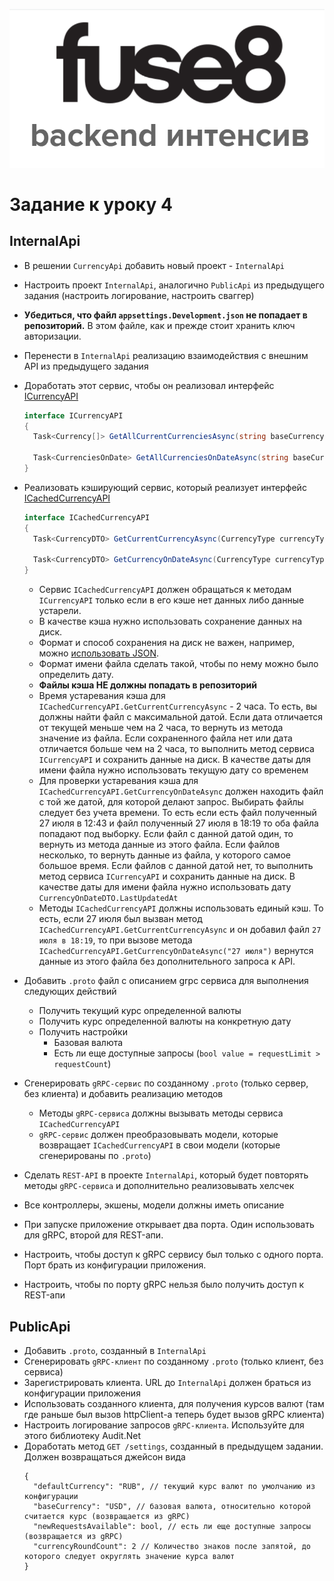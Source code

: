 <p align="center">
  <img src="/assets/logo.png" alt="logo" title="backend интенсив fuse8"/>
</p>

# Задание к уроку 4

## InternalApi
- В решении `CurrencyApi` добавить новый проект - `InternalApi`
- Настроить проект `InternalApi`, аналогично `PublicApi` из предыдущего задания (настроить логирование, настроить сваггер)
- **Убедиться, что файл `appsettings.Development.json` не попадает в репозиторий.** В этом файле, как и прежде стоит хранить ключ авторизации.
- Перенести в `InternalApi` реализацию взаимодействия с внешним API из предыдущего задания 
- Доработать этот сервис, чтобы он реализовал интерфейс [ICurrencyAPI](Contracts%2FICurrencyAPI.cs)
  ```csharp
  interface ICurrencyAPI
  {
    Task<Currency[]> GetAllCurrentCurrenciesAsync(string baseCurrency, CancellationToken cancellationToken);
  
    Task<CurrenciesOnDate> GetAllCurrenciesOnDateAsync(string baseCurrency, DateOnly date, CancellationToken cancellationToken);
  }
  ```
- Реализовать кэширующий сервис, который реализует интерфейс [ICachedCurrencyAPI](Contracts%2FICachedCurrencyAPI.cs)
  ```csharp
  interface ICachedCurrencyAPI
  {
    Task<CurrencyDTO> GetCurrentCurrencyAsync(CurrencyType currencyType, CancellationToken cancellationToken);

    Task<CurrencyDTO> GetCurrencyOnDateAsync(CurrencyType currencyType, DateOnly date, CancellationToken cancellationToken);
  }

  ```
  - Сервис `ICachedCurrencyAPI` должен обращаться к методам `ICurrencyAPI` только если в его кэше нет данных либо данные устарели.
  - В качестве кэша нужно использовать сохранение данных на диск. 
  - Формат и способ сохранения на диск не важен, например, можно [использовать JSON](https://learn.microsoft.com/ru-ru/dotnet/standard/serialization/system-text-json/how-to?pivots=dotnet-8-0#how-to-write-net-objects-as-json-serialize).
  - Формат имени файла сделать такой, чтобы по нему можно было определить дату.
  - **Файлы кэша НЕ должны попадать в репозиторий**
  - Время устаревания кэша для `ICachedCurrencyAPI.GetCurrentCurrencyAsync` - 2 часа. 
    То есть, вы должны найти файл с максимальной датой.
    Если дата отличается от текущей меньше чем на 2 часа, то вернуть из метода значение из файла.
    Если сохраненного файла нет или дата отличается больше чем на 2 часа, то выполнить метод сервиса `ICurrencyAPI` и сохранить данные на диск. 
    В качестве даты для имени файла нужно использовать текущую дату со временем
  - Для проверки устаревания кэша для `ICachedCurrencyAPI.GetCurrencyOnDateAsync` должен находить файл с той же датой, для которой делают запрос. 
    Выбирать файлы следует без учета времени. 
    То есть если есть файл полученный 27 июля в 12:43 и файл полученный 27 июля в 18:19 то оба файла попадают под выборку.
    Если файл с данной датой один, то вернуть из метода данные из этого файла.
    Если файлов несколько, то вернуть данные из файла, у которого самое большое время.
    Если файлов с данной датой нет, то выполнить метод сервиса `ICurrencyAPI` и сохранить данные на диск. 
    В качестве даты для имени файла нужно использовать дату `CurrencyOnDateDTO.LastUpdatedAt`
  - Методы `ICachedCurrencyAPI` должны использовать единый кэш. 
  То есть, если 27 июля был вызван метод `ICachedCurrencyAPI.GetCurrentCurrencyAsync` и он добавил файл `27 июля в 18:19`, 
  то при вызове метода `ICachedCurrencyAPI.GetCurrencyOnDateAsync("27 июля")` вернутся данные из этого файла без дополнительного запроса к API.

- Добавить `.proto` файл с описанием grpc сервиса для выполнения следующих действий
  - Получить текущий курс определенной валюты 
  - Получить курс определенной валюты на конкретную дату
  - Получить настройки 
    - Базовая валюта
    - Есть ли еще доступные запросы (`bool value = requestLimit > requestCount`)
- Сгенерировать `gRPC-сервис` по созданному `.proto` (только сервер, без клиента) и добавить реализацию методов
  - Методы `gRPC-сервиса` должны вызывать методы сервиса `ICachedCurrencyAPI` 
  - `gRPC-сервис` должен преобразовывать модели, которые возвращает `ICachedCurrencyAPI` в свои модели (которые сгенерированы по `.proto`)
- Сделать `REST-API` в проекте `InternalApi`, который будет повторять методы `gRPC-сервиса` и дополнительно реализовывать хелсчек
- Все контроллеры, экшены, модели должны иметь описание
- При запуске приложение открывает два порта. Один использовать для gRPC, второй для REST-апи.
- Настроить, чтобы доступ к gRPC сервису был только с одного порта. Порт брать из конфигурации приложения.
- Настроить, чтобы по порту gRPC нельзя было получить доступ к REST-апи

## PublicApi
- Добавить `.proto`, созданный в `InternalApi`
- Сгенерировать `gRPC-клиент` по созданному `.proto` (только клиент, без сервиса)
- Зарегистрировать клиента. URL до `InternalApi` должен браться из конфигурации приложения
- Использовать созданного клиента, для получения курсов валют (там где раньше был вызов httpClient-а теперь будет вызов gRPC клиента)
- Настроить логирование запросов `gRPC-клиента`. Используйте для этого библиотеку Audit.Net
- Доработать метод `GET /settings`, созданный в предыдущем задании. Должен возвращаться джейсон вида
  ```
  {
    "defaultCurrency": "RUB", // текущий курс валют по умолчанию из конфигурации
    "baseCurrency": "USD", // базовая валюта, относительно которой считается курс (возвращается из gRPC) 
    "newRequestsAvailable": bool, // есть ли еще доступные запросы (возвращается из gRPC)
    "currencyRoundCount": 2 // Количество знаков после запятой, до которого следует округлять значение курса валют
  }
  ```